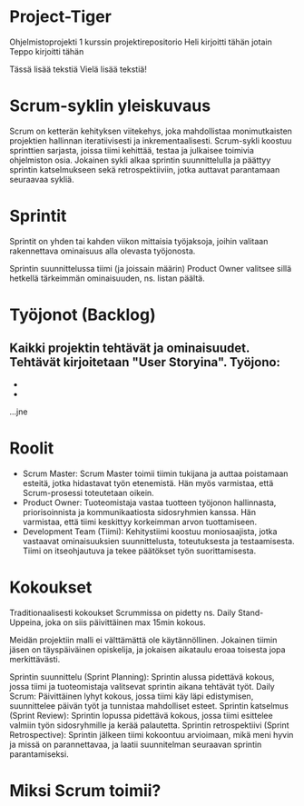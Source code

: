 # Project-Tiger
Ohjelmistoprojekti 1 kurssin projektirepositorio
Heli kirjoitti tähän jotain
Teppo kirjoitti tähän

Tässä lisää tekstiä
Vielä lisää tekstiä!

# Scrum-syklin yleiskuvaus
Scrum on ketterän kehityksen viitekehys, joka mahdollistaa monimutkaisten projektien hallinnan iteratiivisesti ja inkrementaalisesti. Scrum-sykli koostuu sprinttien sarjasta, joissa tiimi kehittää, testaa ja julkaisee toimivia ohjelmiston osia. Jokainen sykli alkaa sprintin suunnittelulla ja päättyy sprintin katselmukseen sekä retrospektiiviin, jotka auttavat parantamaan seuraavaa sykliä.


# Sprintit
Sprintit on yhden tai kahden viikon mittaisia työjaksoja, joihin valitaan rakennettava ominaisuus alla olevasta työjonosta.

Sprintin suunnittelussa tiimi (ja joissain määrin) Product Owner valitsee sillä hetkellä tärkeimmän ominaisuuden, ns. listan päältä.
# Työjonot (Backlog)
Kaikki projektin tehtävät ja ominaisuudet. Tehtävät kirjoitetaan "User Storyina".
**Työjono:**
-
-
-
...jne
# Roolit
- Scrum Master: Scrum Master toimii tiimin tukijana ja auttaa poistamaan esteitä, jotka hidastavat työn etenemistä. Hän myös varmistaa, että Scrum-prosessi toteutetaan oikein.
- Product Owner: Tuoteomistaja vastaa tuotteen työjonon hallinnasta, priorisoinnista ja kommunikaatiosta sidosryhmien kanssa. Hän varmistaa, että tiimi keskittyy korkeimman arvon tuottamiseen.
- Development Team (Tiimi): Kehitystiimi koostuu moniosaajista, jotka vastaavat ominaisuuksien suunnittelusta, toteutuksesta ja testaamisesta. Tiimi on itseohjautuva ja tekee päätökset työn suorittamisesta. 
# Kokoukset
Traditionaalisesti kokoukset Scrummissa on pidetty ns. Daily Stand-Uppeina, joka on siis päivittäinen max 15min kokous. 

Meidän projektiin malli ei välttämättä ole käytännöllinen. Jokainen tiimin jäsen on täyspäiväinen opiskelija, ja jokaisen aikataulu eroaa toisesta jopa merkittävästi.

Sprintin suunnittelu (Sprint Planning): Sprintin alussa pidettävä kokous, jossa tiimi ja tuoteomistaja valitsevat sprintin aikana tehtävät työt.
Daily Scrum: Päivittäinen lyhyt kokous, jossa tiimi käy läpi edistymisen, suunnittelee päivän työt ja tunnistaa mahdolliset esteet.
Sprintin katselmus (Sprint Review): Sprintin lopussa pidettävä kokous, jossa tiimi esittelee valmiin työn sidosryhmille ja kerää palautetta.
Sprintin retrospektiivi (Sprint Retrospective): Sprintin jälkeen tiimi kokoontuu arvioimaan, mikä meni hyvin ja missä on parannettavaa, ja laatii suunnitelman seuraavan sprintin parantamiseksi.

# Miksi Scrum toimii?
